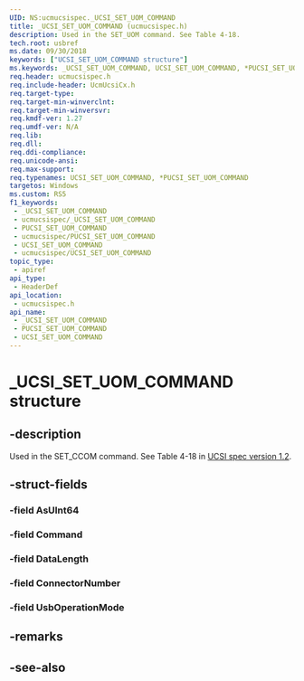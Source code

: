 ```yaml
---
UID: NS:ucmucsispec._UCSI_SET_UOM_COMMAND
title: _UCSI_SET_UOM_COMMAND (ucmucsispec.h)
description: Used in the SET_UOM command. See Table 4-18.
tech.root: usbref
ms.date: 09/30/2018
keywords: ["UCSI_SET_UOM_COMMAND structure"]
ms.keywords: _UCSI_SET_UOM_COMMAND, UCSI_SET_UOM_COMMAND, *PUCSI_SET_UOM_COMMAND,
req.header: ucmucsispec.h
req.include-header: UcmUcsiCx.h
req.target-type: 
req.target-min-winverclnt: 
req.target-min-winversvr: 
req.kmdf-ver: 1.27
req.umdf-ver: N/A
req.lib: 
req.dll: 
req.ddi-compliance: 
req.unicode-ansi: 
req.max-support: 
req.typenames: UCSI_SET_UOM_COMMAND, *PUCSI_SET_UOM_COMMAND
targetos: Windows
ms.custom: RS5
f1_keywords:
 - _UCSI_SET_UOM_COMMAND
 - ucmucsispec/_UCSI_SET_UOM_COMMAND
 - PUCSI_SET_UOM_COMMAND
 - ucmucsispec/PUCSI_SET_UOM_COMMAND
 - UCSI_SET_UOM_COMMAND
 - ucmucsispec/UCSI_SET_UOM_COMMAND
topic_type:
 - apiref
api_type:
 - HeaderDef
api_location:
 - ucmucsispec.h
api_name:
 - _UCSI_SET_UOM_COMMAND
 - PUCSI_SET_UOM_COMMAND
 - UCSI_SET_UOM_COMMAND
---
```


# _UCSI_SET_UOM_COMMAND structure


## -description

Used in the SET_CCOM command. See Table 4-18 in [UCSI spec version 1.2](https://www.intel.cn/content/dam/www/public/us/en/documents/technical-specifications/usb-type-c-ucsi-spec.pdf).

## -struct-fields

### -field AsUInt64

### -field Command

### -field DataLength

### -field ConnectorNumber

### -field UsbOperationMode

## -remarks

## -see-also

